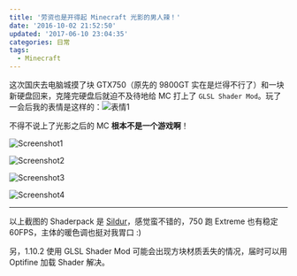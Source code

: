 ```yaml
---
title: '劳资也是开得起 Minecraft 光影的男人辣！'
date: '2016-10-02 21:52:50'
updated: '2017-06-10 23:04:35'
categories: 日常
tags:
  - Minecraft
---
```


这次国庆去电脑城摸了块 GTX750（原先的 9800GT 实在是烂得不行了）和一块新硬盘回来，克隆完硬盘后就迫不及待地给 MC 打上了 `GLSL Shader Mod`。玩了一会后我的表情是这样的：![表情1](https://img.blessing.studio/images/2017/06/10/c066215f622f0bf2fe7ee9625955e343.jpg)

不得不说上了光影之后的 MC **根本不是一个游戏啊**！

![Screenshot1](https://img.blessing.studio/images/2017/06/10/95e7cf170b0d4f5fbe87e97360faacb9.png)

<!--more-->

![Screenshot2](https://img.blessing.studio/images/2017/06/10/96bc99181f194605918d6425fb1a3609.png)

![Screenshot3](https://img.blessing.studio/images/2017/06/10/4c9c5f4cf7c3b187b6cb61d063fa542b.png)

![Screenshot4](https://img.blessing.studio/images/2017/06/10/0917360036c771407f8d79dd1b2439de.png)

---------

以上截图的 Shaderpack 是 [Sildur](http://www.minecraftforum.net/forums/mapping-and-modding/minecraft-mods/1291396-1-6-4-1-10-2-sildurs-shaders-pc-mac-intel-huge)，感觉蛮不错的，750 跑 Extreme 也有稳定 60FPS，主体的暖色调也挺对我胃口 :)

另，1.10.2 使用 GLSL Shader Mod 可能会出现方块材质丢失的情况，届时可以用 Optifine 加载 Shader 解决。

